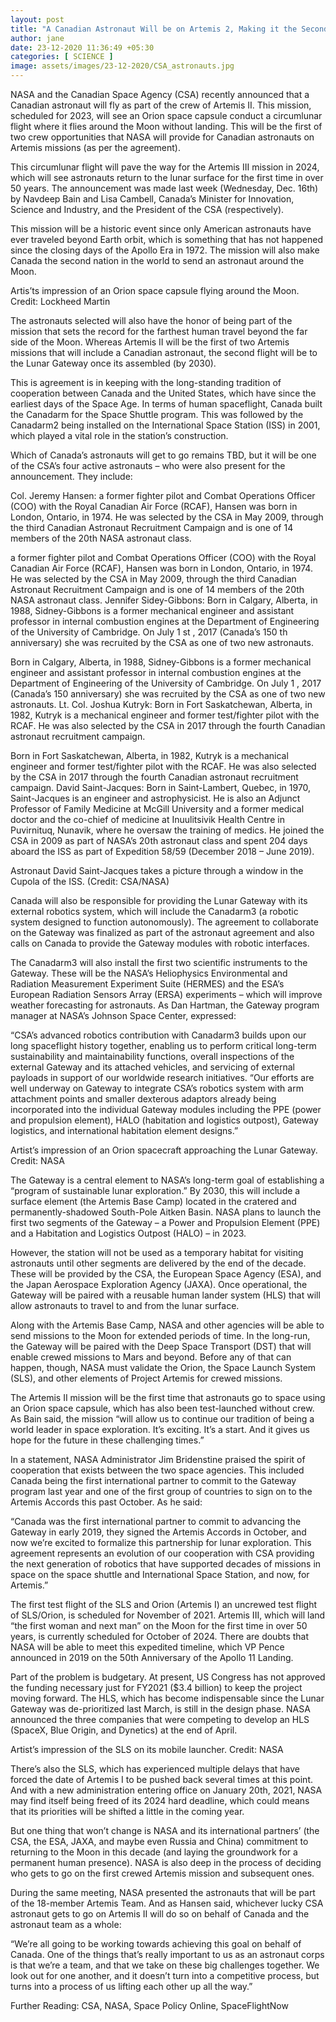 ```yaml
---
layout: post
title: "A Canadian Astronaut Will be on Artemis 2, Making it the Second Nation to Send Humans Into Deep Space (but not Walk on the Moon)"
author: jane 
date: 23-12-2020 11:36:49 +05:30 
categories: [ SCIENCE ] 
image: assets/images/23-12-2020/CSA_astronauts.jpg
---
```

NASA and the Canadian Space Agency (CSA) recently announced that a Canadian astronaut will fly as part of the crew of Artemis II. This mission, scheduled for 2023, will see an Orion space capsule conduct a circumlunar flight where it flies around the Moon without landing. This will be the first of two crew opportunities that NASA will provide for Canadian astronauts on Artemis missions (as per the agreement).

This circumlunar flight will pave the way for the Artemis III mission in 2024, which will see astronauts return to the lunar surface for the first time in over 50 years. The announcement was made last week (Wednesday, Dec. 16th) by Navdeep Bain and Lisa Cambell, Canada’s Minister for Innovation, Science and Industry, and the President of the CSA (respectively).

This mission will be a historic event since only American astronauts have ever traveled beyond Earth orbit, which is something that has not happened since the closing days of the Apollo Era in 1972. The mission will also make Canada the second nation in the world to send an astronaut around the Moon.

Artis’ts impression of an Orion space capsule flying around the Moon. Credit: Lockheed Martin

The astronauts selected will also have the honor of being part of the mission that sets the record for the farthest human travel beyond the far side of the Moon. Whereas Artemis II will be the first of two Artemis missions that will include a Canadian astronaut, the second flight will be to the Lunar Gateway once its assembled (by 2030).

This is agreement is in keeping with the long-standing tradition of cooperation between Canada and the United States, which have since the earliest days of the Space Age. In terms of human spaceflight, Canada built the Canadarm for the Space Shuttle program. This was followed by the Canadarm2 being installed on the International Space Station (ISS) in 2001, which played a vital role in the station’s construction.

Which of Canada’s astronauts will get to go remains TBD, but it will be one of the CSA’s four active astronauts – who were also present for the announcement. They include:

Col. Jeremy Hansen: a former fighter pilot and Combat Operations Officer (COO) with the Royal Canadian Air Force (RCAF), Hansen was born in London, Ontario, in 1974. He was selected by the CSA in May 2009, through the third Canadian Astronaut Recruitment Campaign and is one of 14 members of the 20th NASA astronaut class.

a former fighter pilot and Combat Operations Officer (COO) with the Royal Canadian Air Force (RCAF), Hansen was born in London, Ontario, in 1974. He was selected by the CSA in May 2009, through the third Canadian Astronaut Recruitment Campaign and is one of 14 members of the 20th NASA astronaut class. Jennifer Sidey-Gibbons: Born in Calgary, Alberta, in 1988, Sidney-Gibbons is a former mechanical engineer and assistant professor in internal combustion engines at the Department of Engineering of the University of Cambridge. On July 1 st , 2017 (Canada’s 150 th anniversary) she was recruited by the CSA as one of two new astronauts.

Born in Calgary, Alberta, in 1988, Sidney-Gibbons is a former mechanical engineer and assistant professor in internal combustion engines at the Department of Engineering of the University of Cambridge. On July 1 , 2017 (Canada’s 150 anniversary) she was recruited by the CSA as one of two new astronauts. Lt. Col. Joshua Kutryk: Born in Fort Saskatchewan, Alberta, in 1982, Kutryk is a mechanical engineer and former test/fighter pilot with the RCAF. He was also selected by the CSA in 2017 through the fourth Canadian astronaut recruitment campaign.

Born in Fort Saskatchewan, Alberta, in 1982, Kutryk is a mechanical engineer and former test/fighter pilot with the RCAF. He was also selected by the CSA in 2017 through the fourth Canadian astronaut recruitment campaign. David Saint-Jacques: Born in Saint-Lambert, Quebec, in 1970, Saint-Jacques is an engineer and astrophysicist. He is also an Adjunct Professor of Family Medicine at McGill University and a former medical doctor and the co-chief of medicine at Inuulitsivik Health Centre in Puvirnituq, Nunavik, where he oversaw the training of medics. He joined the CSA in 2009 as part of NASA’s 20th astronaut class and spent 204 days aboard the ISS as part of Expedition 58/59 (December 2018 – June 2019).

Astronaut David Saint-Jacques takes a picture through a window in the Cupola of the ISS. (Credit: CSA/NASA)

Canada will also be responsible for providing the Lunar Gateway with its external robotics system, which will include the Canadarm3 (a robotic system designed to function autonomously). The agreement to collaborate on the Gateway was finalized as part of the astronaut agreement and also calls on Canada to provide the Gateway modules with robotic interfaces.

The Canadarm3 will also install the first two scientific instruments to the Gateway. These will be the NASA’s Heliophysics Environmental and Radiation Measurement Experiment Suite (HERMES) and the ESA’s European Radiation Sensors Array (ERSA) experiments – which will improve weather forecasting for astronauts. As Dan Hartman, the Gateway program manager at NASA’s Johnson Space Center, expressed:

“CSA’s advanced robotics contribution with Canadarm3 builds upon our long spaceflight history together, enabling us to perform critical long-term sustainability and maintainability functions, overall inspections of the external Gateway and its attached vehicles, and servicing of external payloads in support of our worldwide research initiatives. “Our efforts are well underway on Gateway to integrate CSA’s robotics system with arm attachment points and smaller dexterous adaptors already being incorporated into the individual Gateway modules including the PPE (power and propulsion element), HALO (habitation and logistics outpost), Gateway logistics, and international habitation element designs.”

Artist’s impression of an Orion spacecraft approaching the Lunar Gateway. Credit: NASA

The Gateway is a central element to NASA’s long-term goal of establishing a “program of sustainable lunar exploration.” By 2030, this will include a surface element (the Artemis Base Camp) located in the cratered and permanently-shadowed South-Pole Aitken Basin. NASA plans to launch the first two segments of the Gateway – a Power and Propulsion Element (PPE) and a Habitation and Logistics Outpost (HALO) – in 2023.

However, the station will not be used as a temporary habitat for visiting astronauts until other segments are delivered by the end of the decade. These will be provided by the CSA, the European Space Agency (ESA), and the Japan Aerospace Exploration Agency (JAXA). Once operational, the Gateway will be paired with a reusable human lander system (HLS) that will allow astronauts to travel to and from the lunar surface.

Along with the Artemis Base Camp, NASA and other agencies will be able to send missions to the Moon for extended periods of time. In the long-run, the Gateway will be paired with the Deep Space Transport (DST) that will enable crewed missions to Mars and beyond. Before any of that can happen, though, NASA must validate the Orion, the Space Launch System (SLS), and other elements of Project Artemis for crewed missions.

The Artemis II mission will be the first time that astronauts go to space using an Orion space capsule, which has also been test-launched without crew. As Bain said, the mission “will allow us to continue our tradition of being a world leader in space exploration. It’s exciting. It’s a start. And it gives us hope for the future in these challenging times.”

In a statement, NASA Administrator Jim Bridenstine praised the spirit of cooperation that exists between the two space agencies. This included Canada being the first international partner to commit to the Gateway program last year and one of the first group of countries to sign on to the Artemis Accords this past October. As he said:

“Canada was the first international partner to commit to advancing the Gateway in early 2019, they signed the Artemis Accords in October, and now we’re excited to formalize this partnership for lunar exploration. This agreement represents an evolution of our cooperation with CSA providing the next generation of robotics that have supported decades of missions in space on the space shuttle and International Space Station, and now, for Artemis.”

The first test flight of the SLS and Orion (Artemis I) an uncrewed test flight of SLS/Orion, is scheduled for November of 2021. Artemis III, which will land “the first woman and next man” on the Moon for the first time in over 50 years, is currently scheduled for October of 2024. There are doubts that NASA will be able to meet this expedited timeline, which VP Pence announced in 2019 on the 50th Anniversary of the Apollo 11 Landing.

Part of the problem is budgetary. At present, US Congress has not approved the funding necessary just for FY2021 ($3.4 billion) to keep the project moving forward. The HLS, which has become indispensable since the Lunar Gateway was de-prioritized last March, is still in the design phase. NASA announced the three companies that were competing to develop an HLS (SpaceX, Blue Origin, and Dynetics) at the end of April.

Artist’s impression of the SLS on its mobile launcher. Credit: NASA

There’s also the SLS, which has experienced multiple delays that have forced the date of Artemis I to be pushed back several times at this point. And with a new administration entering office on January 20th, 2021, NASA may find itself being freed of its 2024 hard deadline, which could means that its priorities will be shifted a little in the coming year.

But one thing that won’t change is NASA and its international partners’ (the CSA, the ESA, JAXA, and maybe even Russia and China) commitment to returning to the Moon in this decade (and laying the groundwork for a permanent human presence). NASA is also deep in the process of deciding who gets to go on the first crewed Artemis mission and subsequent ones.

During the same meeting, NASA presented the astronauts that will be part of the 18-member Artemis Team. And as Hansen said, whichever lucky CSA astronaut gets to go on Artemis II will do so on behalf of Canada and the astronaut team as a whole:

“We’re all going to be working towards achieving this goal on behalf of Canada. One of the things that’s really important to us as an astronaut corps is that we’re a team, and that we take on these big challenges together. We look out for one another, and it doesn’t turn into a competitive process, but turns into a process of us lifting each other up all the way.”

Further Reading: CSA, NASA, Space Policy Online, SpaceFlightNow